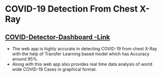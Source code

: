 # COVID-19 Detection From Chest X-Ray 
## [COVID-Detector-Dashboard -Link](https://covid-detector-dash.herokuapp.com/)
- The web app is highly accurate in detecting COVID-19 from chest X-Ray with the help of Transfer Learning based model which has Accuracy around 95%. 
- Along with this web app also provides real time data analysis of world wide COVID-19 Cases in graphical format.
